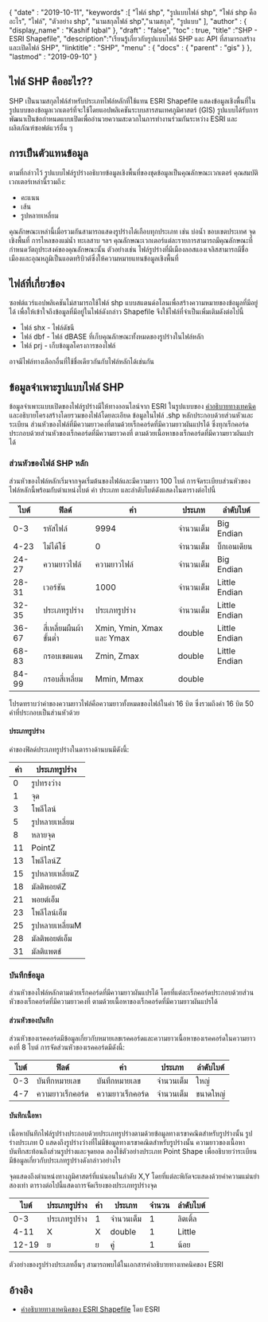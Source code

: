 {
  "date" : "2019-10-11",
  "keywords" :[ "ไฟล์ shp", "รูปแบบไฟล์ shp", "ไฟล์ shp คืออะไร", "ไฟล์", "ตัวอย่าง shp", "นามสกุลไฟล์ shp","นามสกุล", "รูปแบบ" ],
  "author" : {
    "display_name" : "Kashif Iqbal"
},
  "draft" : "false",
  "toc" : true,
  "title" :"SHP - ESRI Shapefile",
  "description":"เรียนรู้เกี่ยวกับรูปแบบไฟล์ SHP และ API ที่สามารถสร้างและเปิดไฟล์ SHP",
  "linktitle" : "SHP",
  "menu" : {
    "docs" : {
      "parent" : "gis"
}
},
  "lastmod" : "2019-09-10"
}

## ไฟล์ SHP คืออะไร??

SHP เป็นนามสกุลไฟล์สำหรับประเภทไฟล์หลักที่ใช้แทน ESRI Shapefile แสดงข้อมูลเชิงพื้นที่ในรูปแบบของข้อมูลเวกเตอร์ที่จะใช้โดยแอปพลิเคชันระบบสารสนเทศภูมิศาสตร์ (GIS) รูปแบบได้รับการพัฒนาเป็นข้อกำหนดแบบเปิดเพื่ออำนวยความสะดวกในการทำงานร่วมกันระหว่าง ESRI และผลิตภัณฑ์ซอฟต์แวร์อื่น ๆ

## การเป็นตัวแทนข้อมูล

ตามที่กล่าวไว้ รูปแบบไฟล์รูปร่างอธิบายข้อมูลเชิงพื้นที่ของชุดข้อมูลเป็นคุณลักษณะเวกเตอร์ คุณสมบัติเวกเตอร์เหล่านี้รวมถึง:

* คะแนน
* เส้น
* รูปหลายเหลี่ยม

คุณลักษณะเหล่านี้เมื่อรวมกันสามารถแสดงรูปร่างได้เกือบทุกประเภท เช่น บ่อน้ำ ขอบเขตประเทศ จุดเชิงพื้นที่ การไหลของแม่น้ำ ทะเลสาบ ฯลฯ คุณลักษณะเวกเตอร์แต่ละรายการสามารถมีคุณลักษณะที่กำหนดวัตถุประสงค์ของคุณลักษณะนั้น ตัวอย่างเช่น ไฟล์รูปร่างที่มีเมืองลอสแองเจลิสสามารถมีชื่อเมืองและอุณหภูมิเป็นแอตทริบิวต์ซึ่งให้ความหมายแทนข้อมูลเชิงพื้นที่

## ไฟล์ที่เกี่ยวข้อง

ซอฟต์แวร์แอปพลิเคชันไม่สามารถใช้ไฟล์ shp แบบสแตนด์อโลนเพื่อสร้างความหมายของข้อมูลที่มีอยู่ได้ เพื่อให้เข้าใจถึงข้อมูลที่มีอยู่ในไฟล์ดังกล่าว Shapefile จึงใช้ไฟล์ที่จำเป็นเพิ่มเติมดังต่อไปนี้

* ไฟล์ shx - ไฟล์ดัชนี
* ไฟล์ dbf - ไฟล์ dBASE ที่เก็บคุณลักษณะทั้งหมดของรูปร่างในไฟล์หลัก
* ไฟล์ prj - เก็บข้อมูลโครงการของไฟล์

อาจมีไฟล์ทางเลือกอื่นที่ใช้ชื่อเดียวกันกับไฟล์หลักได้เช่นกัน

## ข้อมูลจำเพาะรูปแบบไฟล์ SHP

ข้อมูลจำเพาะแบบเปิดของไฟล์รูปร่างมีให้ทางออนไลน์จาก ESRI ในรูปแบบของ [คำอธิบายทางเทคนิค](https://www.esri.com/content/dam/esrisites/sitecore-archive/Files/Pdfs/library/whitepapers/pdfs/shapefile.pdf) และอธิบายโครงสร้างโดยรวมของไฟล์โดยละเอียด ข้อมูลในไฟล์ .shp หลักประกอบด้วยส่วนหัวและระเบียน ส่วนหัวของไฟล์ที่มีความยาวคงที่ตามด้วยเร็กคอร์ดที่มีความยาวผันแปรได้ ซึ่งทุกเร็กคอร์ดประกอบด้วยส่วนหัวของเร็กคอร์ดที่มีความยาวคงที่ ตามด้วยเนื้อหาของเร็กคอร์ดที่มีความยาวผันแปรได้

### ส่วนหัวของไฟล์ SHP หลัก

ส่วนหัวของไฟล์หลักเริ่มจากจุดเริ่มต้นของไฟล์และมีความยาว 100 ไบต์ การจัดระเบียบส่วนหัวของไฟล์หลักนี้พร้อมกับตำแหน่งไบต์ ค่า ประเภท และลำดับไบต์ดังแสดงในตารางต่อไปนี้


|ไบต์|ฟิลด์|ค่า|ประเภท|ลำดับไบต์
---|---|---|---|---|
|0-3|รหัสไฟล์|9994|จำนวนเต็ม|Big Endian
|4-23|ไม่ได้ใช้|0|จำนวนเต็ม|บิ๊กเอนเดียน
|24-27|ความยาวไฟล์|ความยาวไฟล์|จำนวนเต็ม|Big Endian
|28-31|เวอร์ชัน|1000|จำนวนเต็ม|Little Endian
|32-35|ประเภทรูปร่าง|ประเภทรูปร่าง|จำนวนเต็ม|Little Endian
|36-67|สี่เหลี่ยมผืนผ้าขั้นต่ำ|Xmin, Ymin, Xmax และ Ymax|double|Little Endian
|68-83|กรอบเขตแดน|Zmin, Zmax|double|Little Endian
|84-99|กรอบสี่เหลี่ยม|Mmin, Mmax|double|

โปรดทราบว่าค่าของความยาวไฟล์คือความยาวทั้งหมดของไฟล์ในคำ 16 บิต ซึ่งรวมถึงคำ 16 บิต 50 คำที่ประกอบเป็นส่วนหัวด้วย

#### ประเภทรูปร่าง

ค่าของฟิลด์ประเภทรูปร่างในตารางด้านบนมีดังนี้:


|ค่า|ประเภทรูปร่าง
---|---|
|0|รูปทรงว่าง
|1|จุด
|3|โพลีไลน์
|5|รูปหลายเหลี่ยม
|8|หลายจุด
|11|PointZ
|13|โพลีไลน์Z
|15|รูปหลายเหลี่ยมZ
|18|มัลติพอยต์Z
|21|พอยต์เอ็ม
|23|โพลีไลน์เอ็ม
|25|รูปหลายเหลี่ยมM
|28|มัลติพอยต์เอ็ม
|31|มัลติแพตช์

### บันทึกข้อมูล ###

ส่วนหัวของไฟล์หลักตามด้วยเร็กคอร์ดที่มีความยาวผันแปรได้ โดยที่แต่ละเร็กคอร์ดประกอบด้วยส่วนหัวของเร็กคอร์ดที่มีความยาวคงที่ ตามด้วยเนื้อหาของเร็กคอร์ดที่มีความยาวผันแปรได้

#### ส่วนหัวของบันทึก ####

ส่วนหัวของเรคคอร์ดมีข้อมูลเกี่ยวกับหมายเลขเรคคอร์ดและความยาวเนื้อหาของเรคคอร์ดในความยาวคงที่ 8 ไบต์ การจัดส่วนหัวของเรคคอร์ดมีดังนี้:


|ไบต์|ฟิลด์|ค่า|ประเภท|ลำดับไบต์
---|---|---|---|---|
|0-3|บันทึกหมายเลข|บันทึกหมายเลข|จำนวนเต็ม|ใหญ่
|4-7|ความยาวเร็กคอร์ด|ความยาวเร็กคอร์ด|จำนวนเต็ม|ขนาดใหญ่

#### บันทึกเนื้อหา ####

เนื้อหาบันทึกไฟล์รูปร่างประกอบด้วยประเภทรูปร่างตามด้วยข้อมูลทางเรขาคณิตสำหรับรูปร่างนั้น รูปร่างประเภท 0 แสดงถึงรูปร่างว่างที่ไม่มีข้อมูลทางเรขาคณิตสำหรับรูปร่างนั้น ความยาวของเนื้อหาบันทึกสะท้อนถึงส่วนรูปร่างและจุดยอด ลองใช้ตัวอย่างประเภท Point Shape เพื่ออธิบายว่าระเบียนมีข้อมูลเกี่ยวกับประเภทรูปร่างดังกล่าวอย่างไร

จุดแสดงถึงตำแหน่งทางภูมิศาสตร์ที่แน่นอนในลำดับ X,Y โดยที่แต่ละพิกัดจะแสดงด้วยค่าความแม่นยำสองเท่า ตารางต่อไปนี้แสดงการจัดเรียงของประเภทรูปร่างจุด


|ไบต์|ประเภทรูปร่าง|ค่า|ประเภท|จำนวน|ลำดับไบต์
---|---|---|---|---|---|
|0-3|ประเภทรูปร่าง|1|จำนวนเต็ม|1|ลิตเติ้ล
|4-11|X|X|double|1|Little
|12-19|ย|ย|คู่|1|น้อย

ตัวอย่างของรูปร่างประเภทอื่นๆ สามารถพบได้ในเอกสารคำอธิบายทางเทคนิคของ ESRI

## อ้างอิง ##

* [คำอธิบายทางเทคนิคของ ESRI Shapefile](https://www.esri.com/content/dam/esrisites/sitecore-archive/Files/Pdfs/library/whitepapers/pdfs/shapefile.pdf) โดย ESRI

